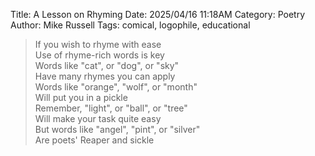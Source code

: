 Title: A Lesson on Rhyming
Date: 2025/04/16 11:18AM
Category: Poetry
Author: Mike Russell
Tags: comical, logophile, educational

> If you wish to rhyme with ease<br>
> Use of rhyme-rich words is key<br>
> Words like "cat", or "dog", or "sky"<br>
> Have many rhymes you can apply<br>
> Words like "orange", "wolf", or "month"<br>
> Will put you in a pickle<br>
> Remember, "light", or "ball", or "tree"<br>
> Will make your task quite easy<br>
> But words like "angel", "pint", or "silver"<br>
> Are poets' Reaper and sickle
